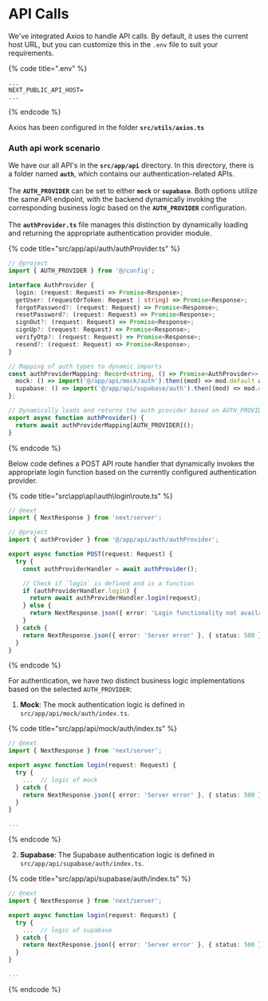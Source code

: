 # API Calls

We've integrated Axios to handle API calls. By default, it uses the current host URL, but you can customize this in the `.env` file to suit your requirements.

{% code title=".env" %}
```properties
...
NEXT_PUBLIC_API_HOST=
...
```
{% endcode %}

Axios has been configured in the folder **`src/utils/axios.ts`**

### Auth api work scenario

We have our all API's in the **`src/app/api`** directory. In this directory, there is a folder named **`auth`**, which contains our authentication-related APIs.\
\
The **`AUTH_PROVIDER`** can be set to either **`mock`** or **`supabase`**. Both options utilize the same API endpoint, with the backend dynamically invoking the corresponding business logic based on the **`AUTH_PROVIDER`** configuration. \
\
The **`authProvider.ts`** file manages this distinction by dynamically loading and returning the appropriate authentication provider module.

{% code title="src/app/api/auth/authProvider.ts" %}
```typescript
// @project
import { AUTH_PROVIDER } from '@/config';

interface AuthProvider {
  login: (request: Request) => Promise<Response>;
  getUser: (requestOrToken: Request | string) => Promise<Response>;
  forgotPassword?: (request: Request) => Promise<Response>;
  resetPassword?: (request: Request) => Promise<Response>;
  signOut?: (request: Request) => Promise<Response>;
  signUp?: (request: Request) => Promise<Response>;
  verifyOtp?: (request: Request) => Promise<Response>;
  resend?: (request: Request) => Promise<Response>;
}

// Mapping of auth types to dynamic imports
const authProviderMapping: Record<string, () => Promise<AuthProvider>> = {
  mock: () => import('@/app/api/mock/auth').then((mod) => mod.default as AuthProvider),
  supabase: () => import('@/app/api/supabase/auth').then((mod) => mod.default as AuthProvider)
};

// Dynamically loads and returns the auth provider based on AUTH_PROVIDER.
export async function authProvider() {
  return await authProviderMapping[AUTH_PROVIDER]();
}
```
{% endcode %}



Below code defines a POST API route handler that dynamically invokes the appropriate login function based on the currently configured authentication provider.

{% code title="src\app\api\auth\login\route.ts" %}
```typescript
// @next
import { NextResponse } from 'next/server';

// @project
import { authProvider } from '@/app/api/auth/authProvider';

export async function POST(request: Request) {
  try {
    const authProviderHandler = await authProvider();

    // Check if `login` is defined and is a function
    if (authProviderHandler.login) {
      return await authProviderHandler.login(request);
    } else {
      return NextResponse.json({ error: 'Login functionality not available' }, { status: 404 });
    }
  } catch {
    return NextResponse.json({ error: 'Server error' }, { status: 500 });
  }
}
```
{% endcode %}

For authentication, we have two distinct business logic implementations based on the selected `AUTH_PROVIDER`:

1. **Mock**: The mock authentication logic is defined in `src/app/api/mock/auth/index.ts`.

{% code title="src/app/api/mock/auth/index.ts" %}
```typescript
// @next
import { NextResponse } from 'next/server';

export async function login(request: Request) {
  try {
    ...  // logic of mock
  } catch {
    return NextResponse.json({ error: 'Server error' }, { status: 500 });
  }
}

...
```
{% endcode %}

2. **Supabase**: The Supabase authentication logic is defined in `src/app/api/supabase/auth/index.ts`.

{% code title="src/app/api/supabase/auth/index.ts" %}
```typescript
// @next
import { NextResponse } from 'next/server';

export async function login(request: Request) {
  try {
    ...  // logic of supabase
  } catch {
    return NextResponse.json({ error: 'Server error' }, { status: 500 });
  }
}

...
```
{% endcode %}
